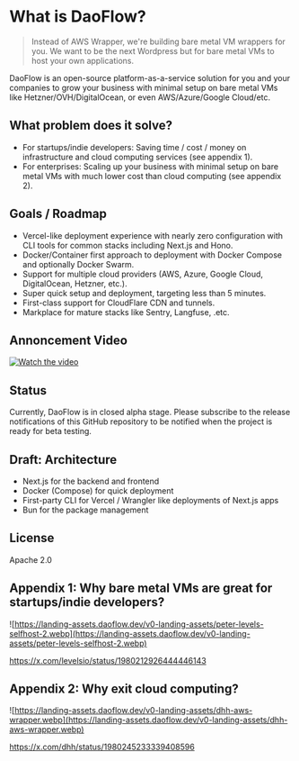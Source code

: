 # What is DaoFlow?

> Instead of AWS Wrapper, we're building bare metal VM wrappers for you.
> We want to be the next Wordpress but for bare metal VMs to host your own applications.

DaoFlow is an open-source platform-as-a-service solution for you and your companies to grow your business with minimal setup on bare metal VMs like Hetzner/OVH/DigitalOcean, or even AWS/Azure/Google Cloud/etc.


## What problem does it solve?

- For startups/indie developers: Saving time / cost / money on infrastructure and cloud computing services (see appendix 1).
- For enterprises: Scaling up your business with minimal setup on bare metal VMs with much lower cost than cloud computing (see appendix 2).

## Goals / Roadmap

- Vercel-like deployment experience with nearly zero configuration with CLI tools for common stacks including Next.js and Hono.
- Docker/Container first approach to deployment with Docker Compose and optionally Docker Swarm.
- Support for multiple cloud providers (AWS, Azure, Google Cloud, DigitalOcean, Hetzner, etc.).
- Super quick setup and deployment, targeting less than 5 minutes.
- First-class support for CloudFlare CDN and tunnels.
- Markplace for mature stacks like Sentry, Langfuse, .etc.

## Annoncement Video

[![Watch the video](https://landing-assets.daoflow.dev/v0-landing-assets/video-cover-shots.webp)](https://www.youtube.com/watch?v=pR8PWmwXCYk)


## Status

Currently, DaoFlow is in closed alpha stage. Please subscribe to the release notifications of this GitHub repository to be notified when the project is ready for beta testing.

## Draft: Architecture

- Next.js for the backend and frontend
- Docker (Compose) for quick deployment
- First-party CLI for Vercel / Wrangler like deployments of Next.js apps
- Bun for the package management

## License

Apache 2.0

## Appendix 1: Why bare metal VMs are great for startups/indie developers?

![https://landing-assets.daoflow.dev/v0-landing-assets/peter-levels-selfhost-2.webp](https://landing-assets.daoflow.dev/v0-landing-assets/peter-levels-selfhost-2.webp)

<https://x.com/levelsio/status/1980212926444446143>


## Appendix 2: Why exit cloud computing?

![https://landing-assets.daoflow.dev/v0-landing-assets/dhh-aws-wrapper.webp](https://landing-assets.daoflow.dev/v0-landing-assets/dhh-aws-wrapper.webp)

<https://x.com/dhh/status/1980245233339408596>
